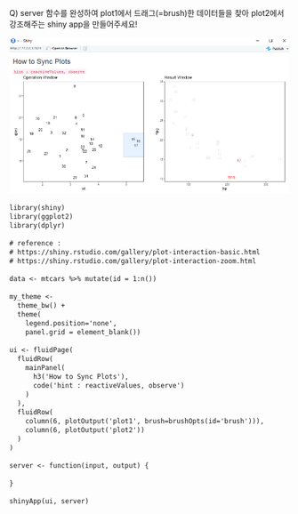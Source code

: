 Q) server 함수를 완성하여 plot1에서 드래그(=brush)한 데이터들을 찾아 plot2에서 강조해주는 shiny app을 만들어주세요!

![result!](sync_plots_result.PNG) 

```{r}
library(shiny)
library(ggplot2)
library(dplyr)

# reference : 
# https://shiny.rstudio.com/gallery/plot-interaction-basic.html
# https://shiny.rstudio.com/gallery/plot-interaction-zoom.html

data <- mtcars %>% mutate(id = 1:n())

my_theme <- 
  theme_bw() + 
  theme(
    legend.position='none',
    panel.grid = element_blank()) 

ui <- fluidPage(
  fluidRow(
    mainPanel(
      h3('How to Sync Plots'),
      code('hint : reactiveValues, observe')
    )
  ),
  fluidRow(
    column(6, plotOutput('plot1', brush=brushOpts(id='brush'))),
    column(6, plotOutput('plot2'))
  )
)

server <- function(input, output) {

}

shinyApp(ui, server)
```
